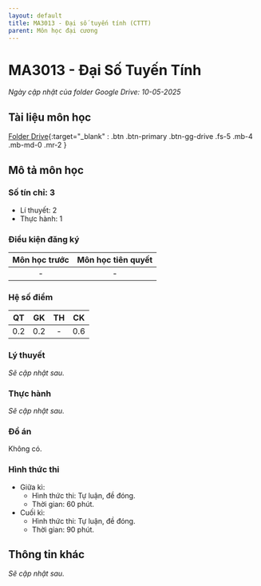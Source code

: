 ```yaml
---
layout: default
title: MA3013 - Đại số tuyến tính (CTTT)
parent: Môn học đại cương
---
```


# MA3013 - Đại Số Tuyến Tính

*Ngày cập nhật của folder Google Drive: 10-05-2025*
## Tài liệu môn học

[Folder Drive](https://drive.google.com/drive/folders/1jLu6wOvAPQJjkAa8HObyQUUqoClnsexD?usp=drive_link){:target="_blank" : .btn .btn-primary .btn-gg-drive .fs-5 .mb-4 .mb-md-0 .mr-2 }

## Mô tả môn học

### Số tín chỉ: 3
- Lí thuyết: 2
- Thực hành: 1

### Điều kiện đăng ký

| Môn học trước| Môn học tiên quyết  |
|------|-----|
| <center> - </center>| <center>-</center>|

### Hệ số điểm

| QT   | GK  | TH  | CK  |
|------|-----|-----|-----|
| <center>0.2</center>| <center>0.2</center>| <center>-</center> | <center>0.6</center> |

### Lý thuyết

*Sẽ cập nhật sau.*

### Thực hành

*Sẽ cập nhật sau.*

### Đồ án

Không có.

### Hình thức thi

- Giữa kì:
  + Hình thức thi: Tự luận, đề đóng.    
  + Thời gian: 60 phút.
- Cuối kì:
  + Hình thức thi: Tự luận, đề đóng.
  + Thời gian: 90 phút.

## Thông tin khác

*Sẽ cập nhật sau.*
